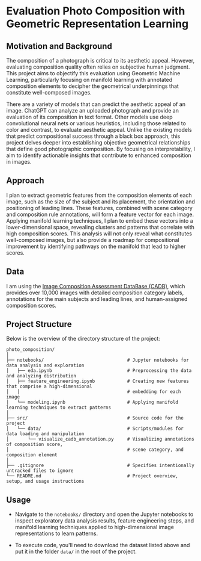 # Evaluation Photo Composition with Geometric Representation Learning

## Motivation and Background
The composition of a photograph is critical to its aesthetic appeal. However, evaluating composition quality often relies on subjective human judgment. This project aims to objectify this evaluation using Geometric Machine Learning, particularly focusing on manifold learning with annotated composition elements to decipher the geometrical underpinnings that constitute well-composed images.

There are a variety of models that can predict the aesthetic appeal of an image. ChatGPT can analyze an uploaded photograph and provide an evaluation of its composition in text format. Other models use deep convolutional neural nets or various heuristics, including those related to color and contrast, to evaluate aesthetic appeal. Unlike the existing models that predict compositional success through a black box approach, this project delves deeper into establishing objective geometrical relationships that define good photographic composition. By focusing on interpretability, I aim to identify actionable insights that contribute to enhanced composition in images.

## Approach
I plan to extract geometric features from the composition elements of each image, such as the size of the subject and its placement, the orientation and positioning of leading lines. These features, combined with scene category and composition rule annotations, will form a feature vector for each image. Applying manifold learning techniques, I plan to embed these vectors into a lower-dimensional space, revealing clusters and patterns that correlate with high composition scores. This analysis will not only reveal what constitutes well-composed images, but also provide a roadmap for compositional improvement by identifying pathways on the manifold that lead to higher scores.

## Data 
I am using the [Image Composition Assessment DataBase (CADB)](https://github.com/bcmi/Image-Composition-Assessment-Dataset-CADB), which provides over 10,000 images with detailed composition category labels, annotations for the main subjects and leading lines, and human-assigned composition scores.

## Project Structure

Below is the overview of the directory structure of the project:

```
photo_composition/
│
├── notebooks/                               # Jupyter notebooks for data analysis and exploration
│   ├── eda.ipynb                            # Preprocessing the data and analyzing distribution
│   ├── feature_engineering.ipynb            # Creating new features that comprise a high-dimensional
│   │                                        # embedding for each image
│   └── modeling.ipynb                       # Applying manifold learning techniques to extract patterns
│
├── src/                                     # Source code for the project
│   └── data/                                # Scripts/modules for data loading and manipulation
│       └── visualize_cadb_annotation.py     # Visualizing annotations of composition score,  
│                                            # scene category, and composition element
│
├── .gitignore                               # Specifies intentionally untracked files to ignore
└── README.md                                # Project overview, setup, and usage instructions
```

## Usage

- Navigate to the `notebooks/` directory and open the Jupyter notebooks to inspect exploratory data analysis results, 
feature engineering steps, and manifold learning techniques applied to high-dimensional image representations to learn 
patterns.

- To execute code, you'll need to download the dataset listed above and put it in the folder `data/` in the root of 
the project. 